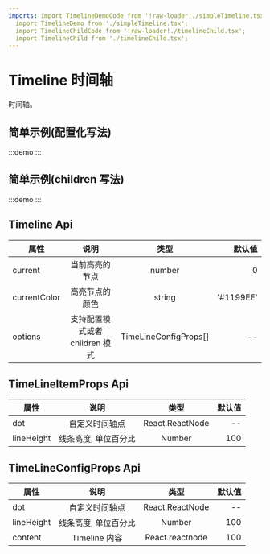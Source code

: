 ```yaml
---
imports: import TimelineDemoCode from '!raw-loader!./simpleTimeline.tsx';
  import TimelineDemo from './simpleTimeline.tsx';
  import TimelineChildCode from '!raw-loader!./timelineChild.tsx';
  import TimelineChild from './timelineChild.tsx';
---
```


# Timeline 时间轴

时间轴。

## 简单示例(配置化写法)

:::demo
<Block des="Timeline 示例" code={TimelineDemoCode}>
<TimelineDemo />
</Block>
:::

## 简单示例(children 写法)

:::demo
<Block des="Timeline 示例" code={TimelineChildCode}>
<TimelineChild />
</Block>
:::

## Timeline Api

| 属性         |              说明              |         类型          |    默认值 |
| ------------ | :----------------------------: | :-------------------: | --------: |
| current      |         当前高亮的节点         |        number         |         0 |
| currentColor |         高亮节点的颜色         |        string         | '#1199EE' |
| options      | 支持配置模式或者 children 模式 | TimeLineConfigProps[] |        -- |

## TimeLineItemProps Api

| 属性       |         说明         |      类型       | 默认值 |
| ---------- | :------------------: | :-------------: | -----: |
| dot        |    自定义时间轴点    | React.ReactNode |     -- |
| lineHeight | 线条高度, 单位百分比 |     Number      |    100 |

## TimeLineConfigProps Api

| 属性       |         说明         |      类型       | 默认值 |
| ---------- | :------------------: | :-------------: | -----: |
| dot        |    自定义时间轴点    | React.ReactNode |     -- |
| lineHeight | 线条高度, 单位百分比 |     Number      |    100 |
| content    |    Timeline 内容     | React.reactnode |    100 |
